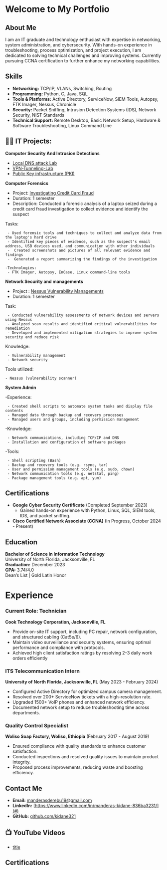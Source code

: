 # Welcome to My Portfolio

## About Me

I am an IT graduate and technology enthusiast with expertise in networking, system administration, and cybersecurity. With hands-on experience in troubleshooting, process optimization, and project execution, I am dedicated to solving technical challenges and improving systems. Currently pursuing CCNA certification to further enhance my networking capabilities.

## Skills
- **Networking:** TCP/IP, VLANs, Switching, Routing
- **Programming:** Python, C, Java, SQL
- **Tools & Platforms:** Active Directory, ServiceNow, SIEM Tools, Autopsy, FTK Imager, Nessus, Chronicle
- **Security:** Packet Sniffing, Intrusion Detection Systems (IDS), Network Security, NIST Standards
- **Technical Support:** Remote Desktop, Basic Network Setup, Hardware & Software Troubleshooting, Linux Command Line

<h2>👨‍💻 IT Projects:</h2>

 <b>Computer Security And Intrusion Detections </b>
  - [Local DNS attack Lab](https://github.com/kidane321/Local-DNS-Attack-Lab)
  - [VPN-Tunneling-Lab](https://github.com/kidane321/VPN-Tunneling-Lab-)
  - [Public Key infrastructure (PKI)](https://github.com/kidane321/Project-1---Public-Key-Infrastructure-PKI-)
 
<b> Computer Forensics</b>
- Project: [Investigating Credit Card Fraud](https://github.com/kidane321/Fraud-Case-investigation)
 - Duration: 1 semester
 -	Description: Conducted a forensic analysis of a laptop seized during a credit card fraud investigation to collect evidence and identify the suspect
 
 Tasks:
 
     - Used forensic tools and techniques to collect and analyze data from the laptop's hard drive 
     - Identified key pieces of evidence, such as the suspect's email address, USB devices used, and communication with other individuals 
     -	Created screenshots and pictures of all relevant evidence and findings
     -	Generated a report summarizing the findings of the investigation
     
	-Technologies:
     - FTK Imager, Autopsy, EnCase, Linux command-line tools 
     
<b> Network Security and managements </b>
- Project : [Nessus Vulnerability Managements](https://github.com/kidane321/Nessus-Vulnerability-Management)
- Duration: 1 semester

Task:

     - Conducted vulnerability assessments of network devices and servers using Nessus
     - Analyzed scan results and identified critical vulnerabilities for remediation
     - Developed and implemented mitigation strategies to improve system security and reduce risk
  
Knowledge:

     - Vulnerability management
     - Network security
     
Tools utilized:

    - Nessus (vulnerability scanner)
 
 
 <b>System Admin </b>
 
-Experience:

     - Created shell scripts to automate system tasks and display file contents
     - Managed data through backup and recovery processes
     - Managed users and groups, including permission management

-Knowledge:

     - Network communications, including TCP/IP and DNS
     - Installation and configuration of software packages

-Tools:

     - Shell scripting (Bash)
     - Backup and recovery tools (e.g. rsync, tar)
     - User and permission management tools (e.g. sudo, chown)
     - Network communication tools (e.g. netstat, ping)
     - Package management tools (e.g. apt, yum)

## Certifications
- **Google Cyber Security Certificate** (Completed September 2023)
  - Gained hands-on experience with Python, Linux, SQL, SIEM tools, IDS, and packet sniffing.
- **Cisco Certified Network Associate (CCNA)** (In Progress, October 2024 - Present)

## Education
**Bachelor of Science in Information Technology**  
University of North Florida, Jacksonville, FL  
**Graduation:** December 2023  
**GPA:** 3.74/4.0  
Dean’s List | Gold Latin Honor

# Experience

### Current Role: Technician
**Cook Technology Corporation, Jacksonville, FL**
- Provide on-site IT support, including PC repair, network configuration, and structured cabling (Cat5e/6).
- Maintain video surveillance and security systems, ensuring optimal performance and compliance with protocols.
- Achieved high client satisfaction ratings by resolving 2–3 daily work orders efficiently

### ITS Telecommunication Intern
**University of North Florida, Jacksonville, FL** (May 2023 - February 2024)
- Configured Active Directory for optimized campus camera management.
- Resolved over 200+ ServiceNow tickets with a high-resolution rate.
- Upgraded 1500+ VoIP phones and enhanced network efficiency.
- Documented network setup to reduce troubleshooting time across departments.

### Quality Control Specialist
**Woliso Soap Factory, Woliso, Ethiopia** (February 2017 - August 2019)
- Ensured compliance with quality standards to enhance customer satisfaction.
- Conducted inspections and resolved quality issues to maintain product integrity.
- Proposed process improvements, reducing waste and boosting efficiency.

## Contact Me
- **Email:** [manderasderebu19@gmail.com](mailto:manderasderebu19@gmail.com)
- **LinkedIn:** [https://www.linkedin.com/in/manderas-kidane-836ba3231/](#)
- **GitHub:** [github.com/kidane321](https://github.com/kidane321)

<h2>📺 YouTube Videos</h2>

- [title](🔗)

<h2> Certifications </h2>





